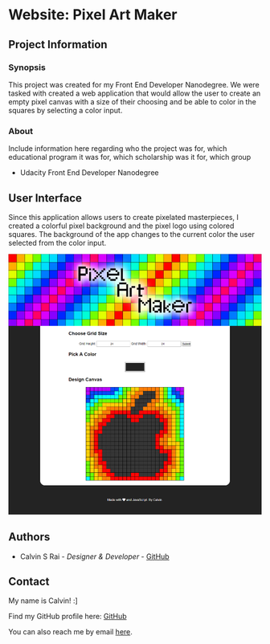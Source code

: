 # Website: Pixel Art Maker

## Project Information

### Synopsis

This project was created for my Front End Developer Nanodegree. We were tasked with created a web application that would allow the user to create an empty pixel canvas with a size of their choosing and be able to color in the squares by selecting a color input.

###   About

Include information here regarding who the project was for, which educational program it was for, which scholarship was it for, which group

- Udacity Front End Developer Nanodegree

## User Interface

Since this application allows users to create pixelated masterpieces, I created a colorful pixel background and the pixel logo using colored squares. The background of the app changes to the current color the user selected from the color input.

![](screenshots/pic6.png)

## Authors

- Calvin S Rai - *Designer & Developer* - [GitHub](https://github.com/raicalvin)

## Contact

My name is Calvin! :]

Find my GitHub profile here: [GitHub](https://github.com/raicalvin)

You can also reach me by email [here](mailto:raicalvin@gmail.com).
